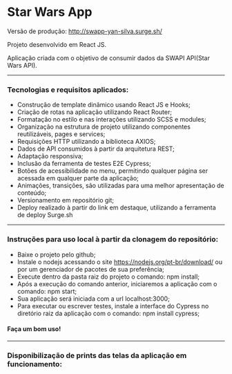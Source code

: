 <h1>Star Wars App</h1>

Versão de produção: <a>http://swapp-yan-silva.surge.sh/</a>

<p>Projeto desenvolvido em React JS.</p>
<p>Aplicação criada com o objetivo de consumir dados da SWAPI API(Star Wars API).</p>

<hr></hr>

<h3>Tecnologias e requisitos aplicados:</h3>
	
- Construção de template dinâmico usando React JS e Hooks;
- Criação de rotas na aplicação utilizando React Router;
- Formatação no estilo e nas interações utilizando SCSS e modules;
- Organização na estrutura de projeto utilizando componentes reutilizáveis, pages e services;
- Requisições HTTP utilizando a biblioteca AXIOS;
- Dados de API consumidos à partir da arquitetura REST;
- Adaptação responsiva;
- Inclusão da ferramenta de testes E2E Cypress;
- Botões de acessibilidade no menu, permitindo qualquer página ser acessada em qualquer parte da aplicação;
- Animações, transições, são utilizadas para uma melhor apresentação de conteúdo;
- Versionamento em repositório git;
- Deploy realizado à partir do link em destaque, utilizando a ferramenta de deploy Surge.sh

<hr></hr>

<h3>Instruções para uso local à partir da clonagem do repositório:</h3>

- Baixe o projeto pelo github;
- Instale o nodejs acessando o site https://nodejs.org/pt-br/download/ ou por um gerenciador de pacotes de sua preferência;
- Execute dentro da pasta raiz do projeto o comando: npm install;
- Após a execução do comando anterior, iniciaremos a aplicação com o comando: npm start;
- Sua aplicação será iniciada com a url localhost:3000;
- Para executar ou escrever testes, instale a interface do Cypress no diretório raiz da aplicação com o comando: npm install cypress;

<h4>Faça um bom uso!</h4>

<hr></hr>

<h3>Disponibilização de prints das telas da aplicação em funcionamento:</h3>

